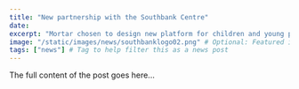 ```yaml
---
title: "New partnership with the Southbank Centre"
date: 
excerpt: "Mortar chosen to design new platform for children and young people, improving access into creative health opportunities."
image: "/static/images/news/southbanklogo02.png" # Optional: Featured image
tags: ["news"] # Tag to help filter this as a news post
---
```


The full content of the post goes here...